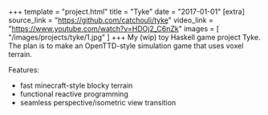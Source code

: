 +++
template = "project.html"
title = "Tyke"
date = "2017-01-01"
[extra]
source_link = "https://github.com/catchouli/tyke"
video_link = "https://www.youtube.com/watch?v=HDOj2_C6nZk"
images = [
    "/images/projects/tyke/1.jpg"
]
+++
My (wip) toy Haskell game project Tyke. The plan is to make an OpenTTD-style simulation game that uses voxel terrain.

Features:

- fast minecraft-style blocky terrain
- functional reactive programming
- seamless perspective/isometric view transition

<!-- more -->
